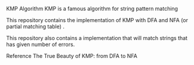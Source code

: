 KMP Algorithm
KMP is a famous algorithm for string pattern matching

This repository contains the implementation of KMP with DFA and NFA (or partial matching table) .

This repository also contains a implementation that will match strings that has given number of errors.

Reference
The True Beauty of KMP: from DFA to NFA